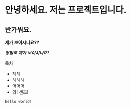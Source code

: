# 안녕하세요. 저는 프로젝트입니다.

## 반가워요.

**제가 보이시나요??**

**_정말로 제가 보이시나요?_**

목차
- 헤헤
- 헤헤헤
- 어어어
- 와! 샌즈!

```
hello world!
```